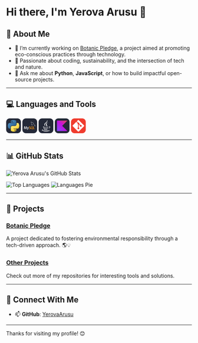 # Hi there, I'm Yerova Arusu 👋 

## 🌱 About Me
- 🔭 I’m currently working on [Botanic Pledge](https://github.com/YerovaArusu/botanicpledge), a project aimed at promoting eco-conscious practices through technology.
- 🌱 Passionate about coding, sustainability, and the intersection of tech and nature.
- 💬 Ask me about **Python**, **JavaScript**, or how to build impactful open-source projects.

---

## 💻 Languages and Tools
<p align="left">
  <img src="https://github.com/tandpfun/skill-icons/blob/main/icons/Python-Dark.svg" width="40" height="40" alt="Python" />
  <img src="https://github.com/tandpfun/skill-icons/blob/main/icons/MySQL-Dark.svg" width="40" height="40" alt="MySQL" />
  <img src="https://github.com/tandpfun/skill-icons/blob/main/icons/Java-Dark.svg" width="40" height="40" alt="Java" />
  <img src="https://github.com/tandpfun/skill-icons/blob/main/icons/Kotlin-Dark.svg" width="40" height="40" alt="Kotlin" />
  <img src="https://github.com/tandpfun/skill-icons/blob/main/icons/Git.svg" width="40" height="40" alt="Git" />
</p>

---

## 📊 GitHub Stats
![Yerova Arusu's GitHub Stats](https://github-readme-stats.vercel.app/api?username=YerovaArusu&show_icons=true&theme=radical)

![Top Languages](https://github-profile-summary-cards.vercel.app/api/cards/repos-per-language?username=YerovaArusu&theme=radical)
![Languages Pie](https://github-profile-summary-cards.vercel.app/api/cards/stats?username=YerovaArusu&theme=radical)

---

## 🚀 Projects
### [Botanic Pledge](https://github.com/YerovaArusu/botanicpledge)
A project dedicated to fostering environmental responsibility through a tech-driven approach. 🌎💡

### [Other Projects](https://github.com/YerovaArusu?tab=repositories)
Check out more of my repositories for interesting tools and solutions.

---

## 🔗 Connect With Me
- 📫 **GitHub**: [YerovaArusu](https://github.com/YerovaArusu)

---

Thanks for visiting my profile! 😊

